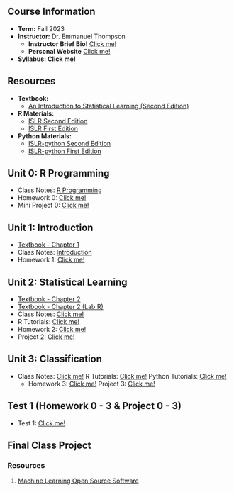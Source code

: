 ## Course Information
- **Term:** Fall 2023
- **Instructor:** Dr. Emmanuel Thompson
    - **Instructor Brief Bio!** [Click me!](https://semo.edu/people-directory/faculty-staff/thompson-emmanuel.html)
    - **Personal Website** [Click me!](https://ethompsonact.com/)
- **Syllabus: Click me!**

## Resources
- **Textbook:**
    - [An Introduction to Statistical Learning (Second Edition)](https://hastie.su.domains/ISLR2/ISLRv2_website.pdf)
- **R Materials:**
    - [ISLR Second Edition](https://www.statlearning.com/resources-second-edition)
    - [ISLR First Edition](https://www.statlearning.com/resources-first-edition)
- **Python Materials:**
    - [ISLR-python Second Edition](https://github.com/qx0731/Sharing_ISL_python)
    - [ISLR-python First Edition](https://github.com/JWarmenhoven/ISLR-python/tree/master)

## Unit 0: R Programming 
- Class Notes: [R Programming](https://github.com/tomsca/stat_learn/blob/main/chapter_0/R-Programming.md)
- Homework 0: [Click me!]()
- Mini Project 0: [Click me!]() 

## Unit 1: Introduction 
- [Textbook - Chapter 1](https://hastie.su.domains/ISLR2/Slides/Ch1_Inroduction.pdf)
- Class Notes: [Introduction](https://github.com/tomsca/stat_learn/blob/main/chapter_1/Intro_to_Stat_Learning.md)
- Homework 1: [Click me!](https://github.com/tomsca/stat_learn/blob/main/chapter_1/Chapter_1_HW_Problems.md) 

## Unit 2: Statistical Learning
- [Textbook - Chapter 2](https://hastie.su.domains/ISLR2/Slides/Ch2_Statistical_Learning.pdf)
- [Textbook - Chapter 2 (Lab.R)](https://hastie.su.domains/ISLR2/Labs/R_Labs/Ch2-statlearn-lab.R)
- Class Notes: [Click me!](https://github.com/tomsca/stat_learn/blob/main/Chapter_2/statistical_learning.md)
- R Tutorials: [Click me!]()
- Homework 2: [Click me!]()
- Project 2: [Click me!]() 

## Unit 3: Classification
- Class Notes: [Click me!]() R Tutorials: [Click me!]() Python Tutorials: [Click me!]()
  - Homework 3: [Click me!]() Project 3: [Click me!]() 

## Test 1 (Homework 0 - 3 & Project 0 - 3)
 - Test 1: [Click me!]()

## Final Class Project

### Resources

1) [Machine Learning Open Source Software](https://www.jmlr.org/mloss/)

